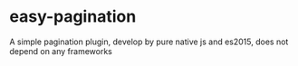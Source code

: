 # easy-pagination
A simple pagination plugin, develop by pure native js and es2015, does not depend on any frameworks
